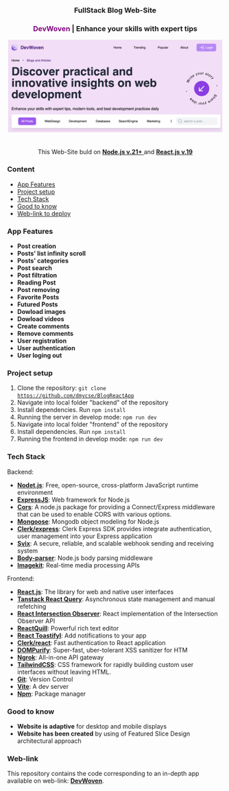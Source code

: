 <div align="center">

  <h3 align="center">FullStack Blog Web-Site</h3>
  <h3 align="center">
    <span>
      <span style="color: purple;">DevWoven</span> | Enhance your skills with expert tips
    </span>
  </h3>
  <img src='/frontend/public/app_view.png' alt='app view' width="500px" />
  <br />
  <br />
  <br />
  <div>
    This Web-Site buld on 
    <a href="https://nodejs.org" target="_blank">
      <b>Node.js v.21+</b> 
    </a>
    and 
    <a href="https://react.dev" target="_blank">
      <b>React.js v.19</b>
    </a>
  </div>
</div>

### <a name="table">Content</a>

- [App Features](#features)
- [Project setup](#setup)
- [Tech Stack](#tech-stack)
- [Good to know](#know)
- [Web-link to deploy](#web-link)

### <a name="features">App Features</a>

* **Post creation**
* **Posts\' list infinity scroll**
* **Posts\' categories**
* **Post search**
* **Post filtration**
* **Reading Post**
* **Post removing**
* **Favorite Posts**
* **Futured Posts**
* **Dowload images**
* **Dowload videos**
* **Create comments**
* **Remove comments**
* **User registration**
* **User authentication**
* **User loging out**


### <a name="features">Project setup</a>
1. Clone the repository: <code>git clone https://github.com/dmycse/BlogReactApp</code>
2. Navigate into local folder "backend" of the repository
3. Install dependencies. Run <code>npm install</code>
4. Running the server in develop mode: <code>npm run dev</code>
5. Navigate into local folder "frontend" of the repository
3. Install dependencies. Run <code>npm install</code>
4. Running the frontend in develop mode: <code>npm run dev</code>


### <a name="tech-stack">Tech Stack</a>
Backend:
* **[Nodet.js](https://nodejs.org)**: Free, open-source, cross-platform JavaScript runtime environment
* **[ExpressJS](https://expressjs.com)**: Web framework for Node.js
* **[Cors](https://www.npmjs.com/package/cors)**: A node.js package for providing a Connect/Express middleware that can be used to enable CORS with various options.
* **[Mongoose](https://mongoosejs.com)**: Mongodb object modeling for Node.js
* **[Clerk/express](https://clerk.com/docs/upgrade-guides/node-to-express)**: Clerk Express SDK provides integrate authentication, user management into your Express application
* **[Svix](https://www.svix.com)**: A secure, reliable, and scalable webhook sending and receiving system
* **[Body-parser](https://www.npmjs.com/package/body-parser)**: Node.js body parsing middleware
* **[Imagekit](https://imagekit.io)**: Real-time media processing APIs

Frontend:
* **[React.js](https://react.dev)**: The library for web and native user interfaces
* **[Tanstack React Query](https://tanstack.com/query/latest)**: Asynchronous state management and manual refetching
* **[React Intersection Observer](https://www.npmjs.com/package/react-intersection-observer)**: React implementation of the Intersection Observer API
* **[ReactQuill](https://www.npmjs.com/package/react-quill-new)**: Powerful rich text editor
* **[React Toastifyl](https://www.npmjs.com/package/react-quill-new)**: Add notifications to your app
* **[Clerk/react](https://clerk.com/docs/quickstarts/react)**: Fast authentication to React application
* **[DOMPurify](https://www.npmjs.com/package/dompurify)**: Super-fast, uber-tolerant XSS sanitizer for HTM
* **[Ngrok](https://mongoosejs.com)**: All-in-one API gateway
* **[TailwindCSS](https://tailwindcss.com/)**: CSS framework for rapidly building custom user interfaces without leaving HTML.
* **[Git](https://git-scm.com/)**: Version Control
* **[Vite](https://vite.dev)**: A dev server
* **[Npm](https://www.npmjs.com/)**: Package manager


### <a name="know">Good to know</a>
* **Website is adaptive** for desktop and mobile displays
* **Website has been created** by using of Featured Slice Design architectural approach


### <a name="web-link">Web-link</a>
This repository contains the code corresponding to an in-depth app available on web-link: <a href="" target="_blank"><b>DevWoven</b></a>. 
